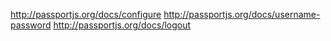 http://passportjs.org/docs/configure
http://passportjs.org/docs/username-password
http://passportjs.org/docs/logout
